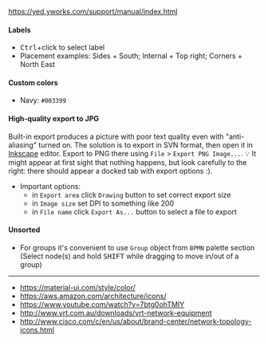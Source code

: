 https://yed.yworks.com/support/manual/index.html
#### Labels

* <kbd>Ctrl</kbd>+click to select label
* Placement examples: Sides + South; Internal + Top right; Corners + North East

#### Custom colors
* Navy: `#003399`

#### High-quality export to JPG
Built-in export produces a picture with poor text quality even with "anti-aliasing" turned on. The solution is to export in SVN format, then open it in [Inkscape](https://inkscape.org/) editor. Export to PNG there using `File` > `Export PNG Image...`. :bulb: It might appear at first sight that nothing happens, but look carefully to the right: there should appear a docked tab with export options :).
* Important options:
    * in `Export area` click `Drawing` button to set correct export size
    * in `Image size` set DPI to something like 200
    * in `File name` click `Export As...` button to select a file to export

#### Unsorted
* For groups it's convenient to use `Group` object from `BPMN` palette section (Select node(s) and hold <kbd>SHIFT</kbd> while dragging to move in/out of a group)

----
* https://material-ui.com/style/color/
* https://aws.amazon.com/architecture/icons/
* https://www.youtube.com/watch?v=7btg0ohTMIY
* http://www.vrt.com.au/downloads/vrt-network-equipment
* http://www.cisco.com/c/en/us/about/brand-center/network-topology-icons.html
